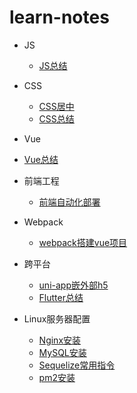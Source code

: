 # learn-notes
<!-- * <a href=""></a>  -->
* JS

  * <a href="https://github.com/yangyunpu/learn-notes/blob/main/js.md">JS总结</a>
  
* CSS

  * <a href="https://github.com/yangyunpu/learn-notes/wiki/css%E5%B1%85%E4%B8%AD">CSS居中</a>
  * <a href="https://github.com/yangyunpu/learn-notes/blob/main/css.md">CSS总结</a>

* Vue

* <a href="https://github.com/yangyunpu/learn-notes/blob/main/vue.md">Vue总结</a>

* 前端工程

  * <a href="https://github.com/yangyunpu/learn-notes/wiki/%E5%89%8D%E7%AB%AF%E8%87%AA%E5%8A%A8%E5%8C%96%E9%83%A8%E7%BD%B2">前端自动化部署</a>



* Webpack

  * <a href="https://github.com/yangyunpu/learn-notes/wiki/webpack%E6%90%AD%E5%BB%BAvue%E9%A1%B9%E7%9B%AE">webpack搭建vue项目</a>
  
* 跨平台

  * <a href="https://github.com/yangyunpu/learn-notes/wiki/uni-app%E5%B5%8C%E5%A4%96%E9%83%A8h5">uni-app嵌外部h5</a>
  * <a href="https://github.com/yangyunpu/learn-notes/wiki/Flutter%E6%80%BB%E7%BB%93">Flutter总结</a>

* Linux服务器配置

  * <a href="https://github.com/yangyunpu/learn-notes/blob/main/pages/Linux%E6%9C%8D%E5%8A%A1%E5%99%A8%E9%85%8D%E7%BD%AE/nginx%E5%AE%89%E8%A3%85.md">Nginx安装</a>
  * <a href="https://github.com/yangyunpu/learn-notes/blob/main/pages/Linux%E6%9C%8D%E5%8A%A1%E5%99%A8%E9%85%8D%E7%BD%AE/MySQL%E5%AE%89%E8%A3%85.md">MySQL安装</a>
  * <a href="https://github.com/yangyunpu/learn-notes/blob/main/pages/Linux%E6%9C%8D%E5%8A%A1%E5%99%A8%E9%85%8D%E7%BD%AE/Sequelize%E5%B8%B8%E7%94%A8%E6%8C%87%E4%BB%A4.md">Sequelize常用指令</a>
  * <a href="https://github.com/yangyunpu/learn-notes/blob/main/pages/Linux%E6%9C%8D%E5%8A%A1%E5%99%A8%E9%85%8D%E7%BD%AE/pm2%E5%AE%89%E8%A3%85.md">pm2安装</a>
